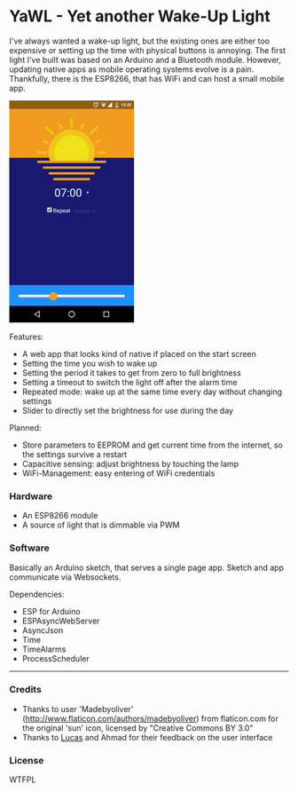 # YaWL - Yet another Wake-Up Light

I've always wanted a wake-up light, but the existing ones are either too expensive or setting up the time with physical buttons is annoying. The first light I've built was based on an Arduino and a Bluetooth module. However, updating native apps as mobile operating systems evolve is a pain. Thankfully, there is the ESP8266, that has WiFi and can host a small mobile app.

![webapp](app.png)

Features:

- A web app that looks kind of native if placed on the start screen
- Setting the time you wish to wake up
- Setting the period it takes to get from zero to full brightness
- Setting a timeout to switch the light off after the alarm time
- Repeated mode: wake up at the same time every day without changing settings
- Slider to directly set the brightness for use during the day 

Planned:

- Store parameters to EEPROM and get current time from the internet, so the settings survive a restart
- Capacitive sensing: adjust brightness by touching the lamp
- WiFi-Management: easy entering of WiFi credentials


### Hardware

- An ESP8266 module
- A source of light that is dimmable via PWM

### Software

Basically an Arduino sketch, that serves a single page app. Sketch and app communicate via Websockets. 

Dependencies:

- ESP for Arduino
- ESPAsyncWebServer
- AsyncJson
- Time
- TimeAlarms
- ProcessScheduler

----
### Credits

- Thanks to user 'Madebyoliver' (http://www.flaticon.com/authors/madebyoliver) from flaticon.com for the original 'sun' icon, licensed by "Creative Commons BY 3.0"
- Thanks to [Lucas](https://github.com/pistolenernie) and Ahmad for their feedback on the user interface

### License
WTFPL